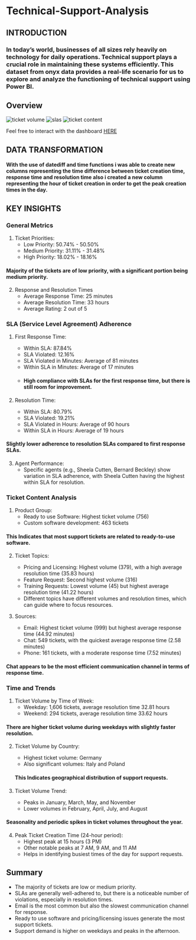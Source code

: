 # Technical-Support-Analysis
## INTRODUCTION
### In today’s world, businesses of all sizes rely heavily on technology for daily operations. Technical support plays a crucial role in maintaining these systems efficiently. This dataset from onyx data provides a real-life scenario for us to explore and analyze the functioning of technical support using Power BI.
## Overview
![ticket volume](https://github.com/vickkycodes/Technical-Support-Analysis/assets/103611857/282b803a-0134-4ada-9055-cd8e482b1ec6)
![slas](https://github.com/vickkycodes/Technical-Support-Analysis/assets/103611857/cf0bcc8e-c707-4643-884d-00512903ed53)
![ticket content](https://github.com/vickkycodes/Technical-Support-Analysis/assets/103611857/86179701-a528-4f06-ac23-551988dff855)

Feel free to interact with the dashboard [HERE](https://app.powerbi.com/view?r=eyJrIjoiOWQ2ZDY1OTktYTc2MC00ZmZkLWJhYzktNWJiNjk4MzkyNTVmIiwidCI6ImE2MzA5ODMxLTIxMGUtNDllNS04ZmY2LTI5ZGMwMDQxMjU5MCJ9)

## DATA TRANSFORMATION
#### With the use of datediff and time functions i was able to create new columns representing the time difference between ticket creation time, response time and resolution time also i created a new column representing the hour of ticket creation in order to get the peak creation times in the day. 
## KEY INSIGHTS

### General Metrics
1. Ticket Priorities:
   * Low Priority: 50.74% - 50.50%
   * Medium Priority: 31.11% - 31.48%
   * High Priority: 18.02% - 18.16%
#### Majority of the tickets are of low priority, with a significant portion being medium priority.

2. Response and Resolution Times
   * Average Response Time: 25 minutes
   * Average Resolution Time: 33 hours
   * Average Rating: 2 out of 5

### SLA (Service Level Agreement) Adherence
1. First Response Time:
   * Within SLA: 87.84%
   * SLA Violated: 12.16%
   * SLA Violated in Minutes: Average of 81 minutes
   * Within SLA in Minutes: Average of 17 minutes
   * #### High compliance with SLAs for the first response time, but there is still room for improvement.

2. Resolution Time:
   * Within SLA: 80.79%
   * SLA Violated: 19.21%
   * SLA Violated in Hours: Average of 90 hours
   * Within SLA in Hours: Average of 19 hours
#### Slightly lower adherence to resolution SLAs compared to first response SLAs.

3. Agent Performance:
   * Specific agents (e.g., Sheela Cutten, Bernard Beckley) show variation in SLA adherence, with Sheela Cutten having the highest within SLA for resolution.

### Ticket Content Analysis
1. Product Group:
    * Ready to use Software: Highest ticket volume (756)
    * Custom software development: 463 tickets
#### This Indicates that most support tickets are related to ready-to-use software.

2. Ticket Topics:
    * Pricing and Licensing: Highest volume (379), with a high average resolution time (35.83 hours)
    * Feature Request: Second highest volume (316)
    * Training Requests: Lowest volume (45) but highest average resolution time (41.22 hours)
    * Different topics have different volumes and resolution times, which can guide where to focus resources.

3. Sources:
    * Email: Highest ticket volume (999) but highest average response time (44.92 minutes)
    * Chat: 549 tickets, with the quickest average response time (2.58 minutes)
    * Phone: 161 tickets, with a moderate response time (7.52 minutes)
#### Chat appears to be the most efficient communication channel in terms of response time.

### Time and Trends
1. Ticket Volume by Time of Week:
    * Weekday: 1,606 tickets, average resolution time 32.81 hours
    * Weekend: 294 tickets, average resolution time 33.62 hours
#### There are higher ticket volume during weekdays with slightly faster resolution.

2. Ticket Volume by Country:
    * Highest ticket volume:  Germany
    * Also significant volumes: Italy and Poland
   #### This Indicates geographical distribution of support requests.

3. Ticket Volume Trend:
   * Peaks in January, March, May, and November
   * Lower volumes in February, April, July, and August
#### Seasonality and periodic spikes in ticket volumes throughout the year.

4. Peak Ticket Creation Time (24-hour period):
    * Highest peak at 15 hours (3 PM)
    * Other notable peaks at 7 AM, 9 AM, and 11 AM
    * Helps in identifying busiest times of the day for support requests.

## Summary
  * The majority of tickets are low or medium priority.
  * SLAs are generally well-adhered to, but there is a noticeable number of violations, especially in resolution times.
  * Email is the most common but also the slowest communication channel for response.
  * Ready to use software and pricing/licensing issues generate the most support tickets.
  * Support demand is higher on weekdays and peaks in the afternoon.
